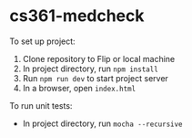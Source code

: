 # cs361-medcheck

To set up project:
1. Clone repository to Flip or local machine
2. In project directory, run `npm install`
3. Run `npm run dev` to start project server
4. In a browser, open `index.html`

To run unit tests:
- In project directory, run `mocha --recursive`
